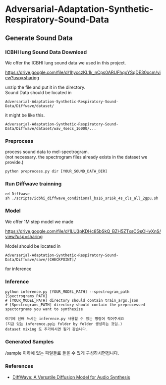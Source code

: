 # Adversarial-Adaptation-Synthetic-Respiratory-Sound-Data

## Generate Sound Data


### ICBHI lung Sound Data Download
We offer the ICBHI lung sound data we used in this project.

https://drive.google.com/file/d/1hycczKL1k_nCps0ARUFhqxYSqDE30ocm/view?usp=sharing

unzip the file and put it in the directory.  
Sound Data should be located in
```
Adversarial-Adaptation-Synthetic-Respiratory-Sound-Data/Diffwave/dataset/
```
it might be like this.
```
Adversarial-Adaptation-Synthetic-Respiratory-Sound-Data/Diffwave/dataset/wav_4secs_16000/...
```

### Preprocess
process sound data to mel-spectrogram.  
(not necessary. the spectrogram files already exists in the dataset we provide.)
```
python preprocess.py dir [YOUR_SOUND_DATA_DIR] 
```

### Run Diffwave trainning
```
cd Diffwave
sh ./scripts/icbhi_diffwave_conditional_bs16_sr16k_4s_cls_all_2gpu.sh
```

### Model
We offer 1M step model we made  

https://drive.google.com/file/d/1LU3pKDHc85bSkQ_BZH5ZTxsCGsOHyXnS/view?usp=sharing  

Model should be located in
```
Adversarial-Adaptation-Synthetic-Respiratory-Sound-Data/Diffwave/save/[CHECKPOINT]/
```
for inference
### Inference
```
python inference.py [YOUR_MODEL_PATH] --spectrogram_path [Spectrograms_PATH]
# [YOUR_MODEL_PATH] directory should contain train_args.json
# [Spectrograms_PATH] directory should contain the preprocessed spectorgrams you want to synthesize 

여기에 선배 쓰시는 inference.py 사용할 수 있는 명령어 적어주세요
(지금 있는 inference.py는 folder by folder 생성하는 것임.)
dataset mixing 도 추가하시면 될거 같습니다.
```

### Generated Samples
/sample 이하에 있는 파일들로 들을 수 있게 구성하시면됩니다.

### References
- [DiffWave: A Versatile Diffusion Model for Audio Synthesis](https://arxiv.org/pdf/2009.09761.pdf)
